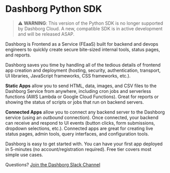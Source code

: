 # Dashborg Python SDK

> :warning: **WARNING**: This version of the Python SDK is no longer supported by Dashborg Cloud.  A new, compatible SDK is in active development and will be released ASAP.

Dashborg is Frontend as a Service (FEaaS) built for backend and devops engineers to quickly create secure bite-sized internal tools, status pages, and reports.

Dashborg saves you time by handling all of the tedious details of frontend app creation and deployment (hosting, security, authentication, transport, UI libraries, JavaScript frameworks, CSS frameworks, etc.).

**Static Apps** allow you to send HTML, data, images, and CSV files to the Dashborg Service from anywhere, including cron jobs and serverless functions (AWS Lambda or Google Cloud Functions).  Great for reports or showing the status of scripts or jobs that run on backend servers.

**Connected Apps** allow you to connect any backend server to the Dashborg service (using an *outbound* connection).  Once connected, your backend can receive and respond to UI events (button clicks, form submissions, dropdown selections, etc.).  Connected apps are great for creating live status pages, admin tools, query interfaces, and configuration tools.

Dashborg is easy to get started with.  You can have your first app deployed in 5-minutes (no account/registration required).  Free tier covers most simple use cases.

Questions?  [Join the Dashborg Slack Channel](https://join.slack.com/t/dashborgworkspace/shared_invite/zt-uphltkhj-r6C62szzoYz7_IIsoJ8WPg)





